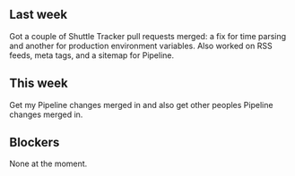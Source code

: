 ## Last week

Got a couple of Shuttle Tracker pull requests merged: a fix for time parsing and another for production environment variables. Also worked on RSS feeds, meta tags, and a sitemap for Pipeline.

## This week

Get my Pipeline changes merged in and also get other peoples Pipeline changes merged in.

## Blockers

None at the moment.

